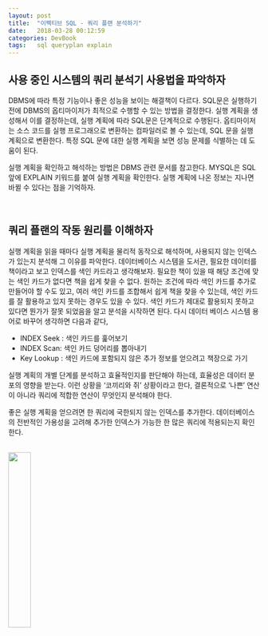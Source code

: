 ```yaml
---
layout: post
title:  "이펙티브 SQL - 쿼리 플랜 분석하기"
date:   2018-03-28 00:12:59
categories: DevBook
tags:	sql queryplan explain  
---
```


## 사용 중인 시스템의 쿼리 분석기 사용법을 파악하자
DBMS에 따라 특정 기능이나 좋은 성능을 보이는 해결책이 다르다. SQL문은 실행하기 전에 DBMS의 옵티마이저가 최적으로 수행할 수 있는 방법을 결정한다. 실행 계획을 생성해서 이를 결정하는데, 실행 계획에 따라 SQL문은 단계적으로 수행된다. 옵티마이저는 소스 코드를 실행 프로그래으로 변환하는 컴파일러로 볼 수 있는데, SQL 문을 실행 계획으로 변환한다. 특정 SQL 문에 대한 실행 계획을 보면 성능 문제를 식별하는 데 도움이 된다.

실행 계획을 확인하고 해석하는 방법은 DBMS 관련 문서를 참고한다. MYSQL은 SQL 앞에  EXPLAIN 키워드를 붙여 실행 계획을 확인한다. 실행 계획에 나온 정보는 지나면 바뀔 수 있다는 점을 기억하자. 

<br/>

## 쿼리 플랜의 작동 원리를 이해하자
실행 계획을 읽을 때마다 실행 계획을 물리적 동작으로 해석하며, 사용되지 않는 인덱스가 있는지 분석해 그 이유를 파악한다. 데이터베이스 시스템을 도서관, 필요한 데이터를 책이라고 보고 인덱스를 색인 카드라고 생각해보자. 필요한 책이 있을 때 해당 조건에 맞는 색인 카드가 없다면 책을 쉽게 찾을 수 없다. 원하는 조건에 따라 색인 카드를 추가로 만들어야 할 수도 있고, 여러 색인 카드를 조합해서 쉽게 책을 찾을 수 있는데, 색인 카드를 잘 활용하고 있지 못하는 경우도 있을 수 있다. 색인 카드가 제대로 활용되지 못하고 있다면 뭔가가 잘못 되었음을 알고 분석을 시작하면 된다.  다시 데이터 베이스 시스템 용어로 바꾸어 생각하면 다음과 같다, 

- INDEX Seek : 색인 카드를 훑어보기
- INDEX Scan: 색인 카드 덩어리를 뽑아내기 
- Key Lookup : 색인 카드에 포함되지 않은 추가 정보를 얻으려고 책장으로 가기 

실행 계획의 개별 단계를 분석하고 효율적인지를 판단해야 하는데, 효율성은 데이터 분포의 영향을 받는다. 이런 상황을 ‘코끼리와 쥐’ 상황이라고 한다, 결론적으로 ‘나쁜’ 연산이 아니라 쿼리에 적합한 연산이 무엇인지 분석해야 한다. 

좋은 실행 계획을 얻으려면 한 쿼리에 국한되지 않는 인덱스를 추가한다. 데이터베이스의 전반적인 가용성을 고려해 추가한 인덱스가 가능한 한 많은 쿼리에 적용되는지 확인한다.

<br/>


<a href="http://www.aladin.co.kr/shop/wproduct.aspx?ItemId=124421253">
  <img class="book" style="width: 30%; height: 30%" src="http://image.aladin.co.kr/product/12442/12/cover/k802531656_1.jpg"/>
</a>
